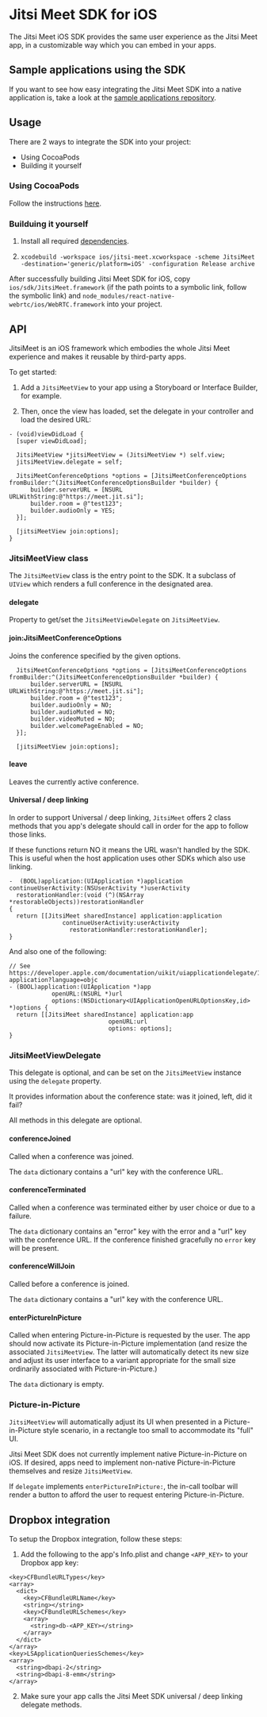 # Jitsi Meet SDK for iOS

The Jitsi Meet iOS SDK provides the same user experience as the Jitsi Meet app,
in a customizable way which you can embed in your apps.

## Sample applications using the SDK

If you want to see how easy integrating the Jitsi Meet SDK into a native application is, take a look at the
[sample applications repository](https://github.com/jitsi/jitsi-meet-sdk-samples).

## Usage

There are 2 ways to integrate the SDK into your project:

- Using CocoaPods
- Building it yourself

### Using CocoaPods

Follow the instructions [here](https://github.com/jitsi/jitsi-meet-ios-sdk-releases/blob/master/README.md).

### Builduing it yourself

1. Install all required [dependencies](https://github.com/jitsi/jitsi-meet/blob/master/doc/mobile.md).

2. `xcodebuild -workspace ios/jitsi-meet.xcworkspace -scheme JitsiMeet -destination='generic/platform=iOS' -configuration Release archive`

After successfully building Jitsi Meet SDK for iOS, copy
`ios/sdk/JitsiMeet.framework` (if the path points to a symbolic link, follow the
symbolic link) and
`node_modules/react-native-webrtc/ios/WebRTC.framework` into your project.

## API

JitsiMeet is an iOS framework which embodies the whole Jitsi Meet experience and
makes it reusable by third-party apps.

To get started:

1. Add a `JitsiMeetView` to your app using a Storyboard or Interface Builder,
   for example.

2. Then, once the view has loaded, set the delegate in your controller and load
   the desired URL:

```objc
- (void)viewDidLoad {
  [super viewDidLoad];

  JitsiMeetView *jitsiMeetView = (JitsiMeetView *) self.view;
  jitsiMeetView.delegate = self;

  JitsiMeetConferenceOptions *options = [JitsiMeetConferenceOptions fromBuilder:^(JitsiMeetConferenceOptionsBuilder *builder) {
      builder.serverURL = [NSURL URLWithString:@"https://meet.jit.si"];
      builder.room = @"test123";
      builder.audioOnly = YES;
  }];

  [jitsiMeetView join:options];
}
```

### JitsiMeetView class

The `JitsiMeetView` class is the entry point to the SDK. It a subclass of
`UIView` which renders a full conference in the designated area.

#### delegate

Property to get/set the `JitsiMeetViewDelegate` on `JitsiMeetView`.

#### join:JitsiMeetConferenceOptions

Joins the conference specified by the given options.

```objc
  JitsiMeetConferenceOptions *options = [JitsiMeetConferenceOptions fromBuilder:^(JitsiMeetConferenceOptionsBuilder *builder) {
      builder.serverURL = [NSURL URLWithString:@"https://meet.jit.si"];
      builder.room = @"test123";
      builder.audioOnly = NO;
      builder.audioMuted = NO;
      builder.videoMuted = NO;
      builder.welcomePageEnabled = NO;
  }];

  [jitsiMeetView join:options];
```

#### leave

Leaves the currently active conference.

#### Universal / deep linking

In order to support Universal / deep linking, `JitsiMeet` offers 2 class
methods that you app's delegate should call in order for the app to follow those
links.

If these functions return NO it means the URL wasn't handled by the SDK. This
is useful when the host application uses other SDKs which also use linking.

```objc
-  (BOOL)application:(UIApplication *)application
continueUserActivity:(NSUserActivity *)userActivity
  restorationHandler:(void (^)(NSArray *restorableObjects))restorationHandler
{
  return [[JitsiMeet sharedInstance] application:application
               continueUserActivity:userActivity
                 restorationHandler:restorationHandler];
}
```

And also one of the following:

```objc
// See https://developer.apple.com/documentation/uikit/uiapplicationdelegate/1623073-application?language=objc
- (BOOL)application:(UIApplication *)app
            openURL:(NSURL *)url
            options:(NSDictionary<UIApplicationOpenURLOptionsKey,id> *)options {
  return [[JitsiMeet sharedInstance] application:app
                            openURL:url
                            options: options];
}
```

### JitsiMeetViewDelegate

This delegate is optional, and can be set on the `JitsiMeetView` instance using
the `delegate` property.

It provides information about the conference state: was it joined, left, did it
fail?

All methods in this delegate are optional.

#### conferenceJoined

Called when a conference was joined.

The `data` dictionary contains a "url" key with the conference URL.

#### conferenceTerminated

Called when a conference was terminated either by user choice or due to a
failure.

The `data` dictionary contains an "error" key with the error and a "url" key
with the conference URL. If the conference finished gracefully no `error`
key will be present.

#### conferenceWillJoin

Called before a conference is joined.

The `data` dictionary contains a "url" key with the conference URL.

#### enterPictureInPicture

Called when entering Picture-in-Picture is requested by the user. The app should
now activate its Picture-in-Picture implementation (and resize the associated
`JitsiMeetView`. The latter will automatically detect its new size and adjust
its user interface to a variant appropriate for the small size ordinarily
associated with Picture-in-Picture.)

The `data` dictionary is empty.

### Picture-in-Picture

`JitsiMeetView` will automatically adjust its UI when presented in a
Picture-in-Picture style scenario, in a rectangle too small to accommodate its
"full" UI.

Jitsi Meet SDK does not currently implement native Picture-in-Picture on iOS. If
desired, apps need to implement non-native Picture-in-Picture themselves and
resize `JitsiMeetView`.

If `delegate` implements `enterPictureInPicture:`, the in-call toolbar will
render a button to afford the user to request entering Picture-in-Picture.

## Dropbox integration

To setup the Dropbox integration, follow these steps:

1. Add the following to the app's Info.plist and change `<APP_KEY>` to your
Dropbox app key:
```
<key>CFBundleURLTypes</key>
<array>
  <dict>
    <key>CFBundleURLName</key>
    <string></string>
    <key>CFBundleURLSchemes</key>
    <array>
      <string>db-<APP_KEY></string>
    </array>
  </dict>
</array>
<key>LSApplicationQueriesSchemes</key>
<array>
  <string>dbapi-2</string>
  <string>dbapi-8-emm</string>
</array>
```

2. Make sure your app calls the Jitsi Meet SDK universal / deep linking delegate
   methods.
